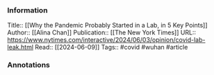 
### Information
Title:: [[Why the Pandemic Probably Started in a Lab, in 5 Key Points]]
Author:: [[Alina Chan]]
Publication:: [[The New York Times]]
URL:: https://www.nytimes.com/interactive/2024/06/03/opinion/covid-lab-leak.html
Read:: [[2024-06-09]]
Tags:: #covid #wuhan
#article

### Annotations
